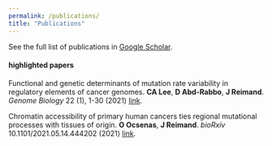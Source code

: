 ```yaml
---
permalink: /publications/
title: "Publications"
---
```


See the full list of publications in [Google Scholar](https://scholar.google.ca/citations?hl=en&user=hy4bI4UAAAAJ&view_op=list_works&sortby=pubdate). 

#### highlighted papers

Functional and genetic determinants of mutation rate variability in regulatory elements of cancer genomes.
**CA Lee**, **D Abd-Rabbo**, **J Reimand**. 
*Genome Biology* 22 (1), 1-30
(2021)
[link](https://genomebiology.biomedcentral.com/articles/10.1186/s13059-021-02318-x).

Chromatin accessibility of primary human cancers ties regional mutational processes with tissues of origin.
**O Ocsenas**, **J Reimand**.
*bioRxiv* 10.1101/2021.05.14.444202
(2021)
[link](https://www.biorxiv.org/content/10.1101/2021.05.14.444202v1).